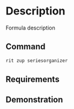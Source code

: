 # Description

Formula description

## Command

```bash
rit zup seriesorganizer
```

## Requirements

## Demonstration

